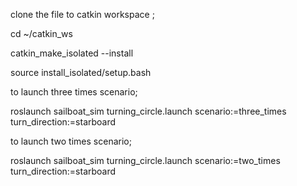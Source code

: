 clone the file to catkin workspace ;

cd ~/catkin_ws

catkin_make_isolated --install

source install_isolated/setup.bash



to launch three times scenario;

roslaunch sailboat_sim turning_circle.launch scenario:=three_times turn_direction:=starboard

to launch two times scenario;

roslaunch sailboat_sim turning_circle.launch scenario:=two_times turn_direction:=starboard
